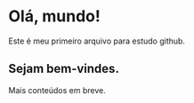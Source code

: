 # Olá, mundo!

Este é meu primeiro arquivo para estudo github.

## Sejam bem-vindes.

Mais conteúdos em breve.
